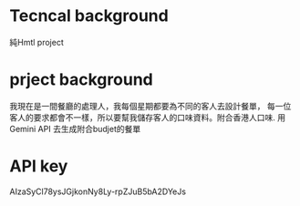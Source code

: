 # Tecncal background
純Hmtl project

# prject background
我現在是一間餐廳的處理人，我每個星期都要為不同的客人去設計餐單， 每一位客人的要求都會不一樣，所以要幫我儲存客人的口味資料。附合香港人口味. 
用Gemini API 去生成附合budjet的餐單


# API key
AIzaSyCl78ysJGjkonNy8Ly-rpZJuB5bA2DYeJs


